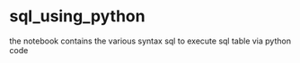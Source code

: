 # sql_using_python
the notebook contains the various syntax sql to execute sql table via python code
